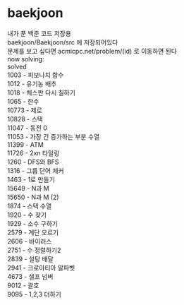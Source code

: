 # baekjoon
내가 푼 백준 코드 저장용<br/>
baekjoon/Baekjoon/src 에 저장되어있다<br/>
문제를 보고 싶다면 acmicpc.net/problem/(id) 로 이동하면 된다<br/>
now solving:<br/>
solved<br/>
1003 - 피보나치 함수<br/>
1012 - 유기농 배추<br/>
1018 - 체스판 다시 칠하기<br/>
1065 - 한수<br/>
10773 - 제로<br/>
10828 - 스택<br/>
11047 - 동전 0<br/>
11053 - 가장 긴 증가하는 부분 수열<br/>
11399 - ATM<br/>
11726 - 2xn 타일링<br/>
1260 - DFS와 BFS<br/>
1316 - 그룹 단어 체커<br/>
1463 - 1로 만들기<br/>
15649 - N과 M<br/>
15650 - N과 M (2)<br/>
1874 - 스택 수열<br/>
1920 - 수 찾기<br/>
1929 - 소수 구하기<br/>
2579 - 계단 오르기<br/>
2606 - 바이러스<br/>
2751 - 수 정렬하기2<br/>
2839 - 설탕 배달<br/>
2941 - 크로아티아 알파벳<br/>
4673 - 셀프 넘버<br/>
9012 - 괄호<br/>
9095 - 1,2,3 더하기<br/>